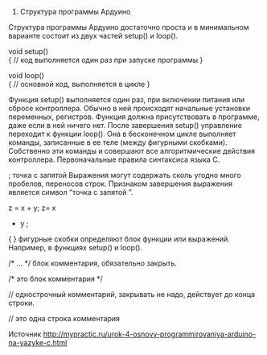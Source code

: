 1. Cтруктура программы Ардуино

Структура программы Ардуино  достаточно проста и в минимальном варианте состоит из двух частей setup() и loop().

void setup()  
    { 
        //  код выполняется один раз при запуске программы 
    }
    
    
void loop()  
    {
        // основной код, выполняется в цикле 
    }

Функция setup() выполняется один раз, при включении питания или  сбросе контроллера. Обычно в ней происходят начальные установки  переменных, регистров. Функция должна присутствовать в программе, даже  если в ней ничего нет.
После завершения setup() управление переходит к функции loop().  Она в  бесконечном цикле выполняет команды, записанные в ее теле (между  фигурными скобками). Собственно эти команды и совершают все  алгоритмические действия контроллера.
Первоначальные правила синтаксиса языка C.

;  точка с запятой  Выражения могут содержать сколь  угодно много пробелов, переносов строк. Признаком завершения выражения  является символ ”точка с запятой ”.

z = x + y; 
z=      x     
+ y ;
  
{   }  фигурные скобки определяют блок функции или выражений. Например, в функциях setup() и loop().

/* … */ блок комментария, обязательно закрыть.

/* это блок      комментария  */

// однострочный комментарий, закрывать не надо, действует до конца строки.

// это одна строка комментария

Источник http://mypractic.ru/urok-4-osnovy-programmirovaniya-arduino-na-yazyke-c.html
